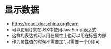 # 显示数据
- https://react.docschina.org/learn
- 可以使用{}来在JSX中使用JavaScript表达式
- 这样的表达式可以用在属性上也可以用在标签内部
- 作为属性值的时候不需要加",只需要一个{}即可
